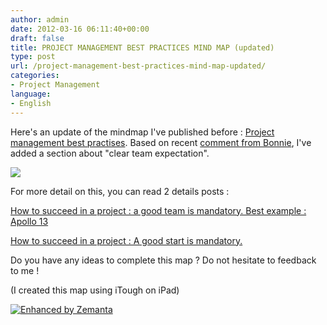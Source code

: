 ```yaml
---
author: admin
date: 2012-03-16 06:11:40+00:00
draft: false
title: PROJECT MANAGEMENT BEST PRACTICES MIND MAP (updated)
type: post
url: /project-management-best-practices-mind-map-updated/
categories:
- Project Management
language:
- English
---
```


Here's an update of the mindmap I've published before : [Project management best practises](http://laurentmaumet.com/english/project-management-best-practices-mind-map/).
Based on recent [comment from Bonnie](http://laurentmaumet.com/english/project-management-best-practices-mind-map/#comment-463823060), I've added a section about "clear team expectation".


[![](http://laurentmaumet.com/english/wp-content/uploads/2012/03/Project-management.png)
](http://laurentmaumet.com/english/wp-content/uploads/2012/03/Project-management.png)




For more detail on this, you can read 2 details posts :


[How to succeed in a project : a good team is mandatory. Best example : Apollo 13](http://laurentmaumet.com/english/how-to-succeed-in-a-project-a-good-team-is-mandatory-best-example-apollo-13/)

[How to succeed in a project : A good start is mandatory.](http://laurentmaumet.com/english/how-to-succeed-in-a-project-a-good-start-is-mandatory/)

Do you have any ideas to complete this map ? Do not hesitate to feedback to me !

(I created this map using iTough on iPad)




[![Enhanced by Zemanta](http://img.zemanta.com/zemified_a.png?x-id=7f0599ed-300b-4d64-8cbf-09d0c3accdf1)
](http://www.zemanta.com/)
